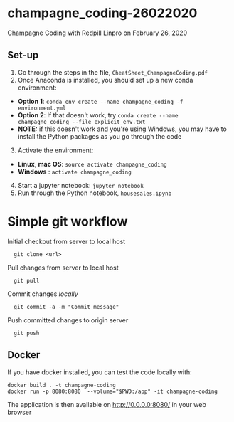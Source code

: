 # champagne_coding-26022020
Champagne Coding with Redpill Linpro on February 26, 2020

## Set-up
1. Go through the steps in the file, ```CheatSheet_ChampagneCoding.pdf```
2. Once Anaconda is installed, you should set up a new conda environment:
- __Option 1__: ```conda env create --name champagne_coding -f environment.yml``` 
- __Option 2__: If that doesn't work, try ```conda create --name champagne_coding --file explicit_env.txt```
- __NOTE:__ if this doesn't work and you're using Windows, you may have to install the Python packages as you go through the code
3. Activate the environment: 
- __Linux__, __mac OS__: ```source activate champagne_coding```
- __Windows__ : ```activate champagne_coding```
4. Start a jupyter notebook: ```jupyter notebook```
5. Run through the Python notebook, ```housesales.ipynb```


# Simple git workflow

Initial checkout from server to local host

```
  git clone <url>
```

Pull changes from server to local host
```
  git pull
```

Commit changes *locally*
```
  git commit -a -m "Commit message"
```

Push committed changes to origin server
```
  git push
```

## Docker

If you have docker installed, you can test the code locally with:
```
docker build . -t champagne-coding
docker run -p 8080:8080  --volume="$PWD:/app" -it champagne-coding
```

The application is then available on http://0.0.0.0:8080/ in your web browser
